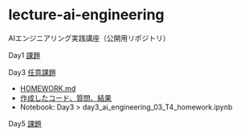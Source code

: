 # lecture-ai-engineering
AIエンジニアリング実践講座（公開用リポジトリ）

Day1 [課題](https://github.com/taitai-2009/lecture-ai-engineering/tree/master/day1)

Day3 [任意課題](https://github.com/taitai-2009/lecture-ai-engineering/tree/master/day3)
* [HOMEWORK.md](https://github.com/taitai-2009/lecture-ai-engineering/blob/master/day3/HOMEWORK.md)
* [作成したコード、質問、結果](https://github.com/taitai-2009/lecture-ai-engineering/blob/master/day3/day3_ai_engineering_03_t4_homework.py)
* Notebook: Day3 > day3_ai_engineering_03_T4_homework.ipynb

Day5 [課題](https://github.com/taitai-2009/lecture-ai-engineering/tree/master/day5)